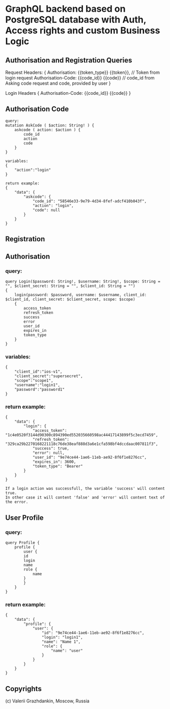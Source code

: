 # GraphQL backend based on PostgreSQL database with Auth, Access rights and custom Business Logic

## Authorisation and Registration Queries


Request Headers:
{
    Authorisation: {{token_type}} {{token}},    // Token from login request
    Authorisation-Code: {{code_id}} {{code}}    // code_id from Asking code request and code, provided by user
}

Login Headers
{
    Authorisation-Code: {{code_id}} {{code}}
}


## Authorisation Code

    query:
    mutation AskCode ( $action: String! ) {
        askcode ( action: $action ) {
            code_id
            action
            code
        }
    }

    variables:
    {
        "action":"login"
    }

    return example:
    {
        "data": {
            "askcode": {
                "code_id": "58546e33-9e79-4d34-8fef-adcf410b043f",
                "action": "login",
                "code": null
            }
        }
    }

## Registration



## Authorisation

### query:
    query Login($password: String!, $username: String!, $scope: String = "", $client_secret: String = "", $client_id: String = "") 
    {
        login(password: $password, username: $username, client_id: $client_id, client_secret: $client_secret, scope: $scope) 
        {
            access_token
            refresh_token
            success
            error
            user_id
            expires_in
            token_type
        }
    }

### variables:
    {
        "client_id":"ios-v1",
        "client_secret":"supersecret",
        "scope":"scope1",
        "username":"login1",
        "password":"password1"
    }

### return example:
    {
        "data": {
            "login": {
                "access_token": "1c4e0520f3144d90300c894390ed552035660598ac44417143899f5c3ecd7459",
                "refresh_token": "329ca29b2270168221118c76de38eaf888d3a6e1cfa598bf4dccdaac007811f3",
                "success": true,
                "error": null,
                "user_id": "9e74ce44-1ae6-11eb-ae92-8f6f1e8276cc",
                "expires_in": 3600,
                "token_type": "Bearer"
            }
        }
    }

    If a login action was successfull, the variable 'success' will content true.
    In other case it will content 'false' and 'error' will content text of the error. 
    
## User Profile

### query:

    query Profile {
        profile {
            user {
            id
            login
            name
            role {
                name
            }
            }
        }
    }

### return example:

    {
        "data": {
            "profile": {
                "user": {
                    "id": "9e74ce44-1ae6-11eb-ae92-8f6f1e8276cc",
                    "login": "login1",
                    "name": "Name 1",
                    "role": {
                        "name": "user"
                    }
                }
            }
        }
    }

## Copyrights

(c) Valerii Grazhdankin, Moscow, Russia